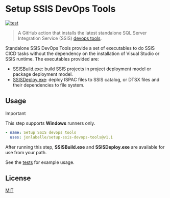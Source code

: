 # Setup SSIS DevOps Tools

[![test](https://github.com/jonlabelle/setup-ssis-devops-tools/actions/workflows/test.yml/badge.svg)](https://github.com/jonlabelle/setup-ssis-devops-tools/actions/workflows/test.yml)

> A GitHub action that installs the latest standalone SQL Server Integration
> Service (SSIS) [devops tools](https://learn.microsoft.com/en-us/sql/integration-services/devops/ssis-devops-standalone).

Standalone SSIS DevOps Tools provide a set of executables to do SSIS CICD tasks
without the dependency on the installation of Visual Studio or SSIS runtime. The
executables provided are:

- [SSISBuild.exe](https://learn.microsoft.com/en-us/sql/integration-services/devops/ssis-devops-standalone#ssisbuildexe): build SSIS projects in project deployment model or package deployment model.
- [SSISDeploy.exe](https://learn.microsoft.com/en-us/sql/integration-services/devops/ssis-devops-standalone#ssisdeployexe): deploy ISPAC files to SSIS catalog, or DTSX files and their dependencies to file system.

## Usage

> [!IMPORTANT]
> This step supports **Windows** runners only.

```yaml
- name: Setup SSIS devops tools
  uses: jonlabelle/setup-ssis-devops-tools@v1.1
```

After running this step, **SSISBuild.exe** and **SSISDeploy.exe** are available for use from your path.

See the [tests](https://github.com/jonlabelle/setup-ssis-devops-tools/blob/main/.github/workflows/test.yml) for example usage.

## License

[MIT](LICENSE)
